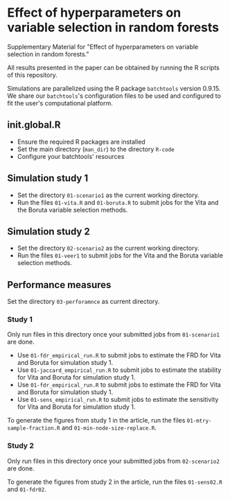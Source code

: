 # Effect of hyperparameters on variable selection in random forests
Supplementary Material for "Effect of hyperparameters on variable selection in random forests."

All results presented in the paper can be obtained by running the R scripts of this repository.

Simulations are parallelized using the R package ```batchtools``` version 0.9.15. We share our ```batchtools```'s configuration files to be used and configured to fit the user's computational platform. 

## init.global.R
- Ensure the required R packages are installed
- Set the main directory (```man_dir```) to the directory ```R-code```
- Configure your batchtools' resources 

## Simulation study 1
- Set the directory ```01-scenario1``` as the current working directory.
- Run the files ```01-vita.R``` and ```01-boruta.R``` to submit jobs for the Vita and the Boruta variable selection methods.

## Simulation study 2
- Set the directory ```02-scenario2``` as the current working directory.
- Run the files ```01-veer1``` to submit jobs for the Vita and the Boruta variable selection methods.

## Performance measures
Set the directory ```03-perforamnce``` as current directory. 
### Study 1
Only run files in this directory once your submitted jobs from ```01-scenario1``` are done.

- Use ```01-fdr_empirical_run.R``` to submit jobs to estimate the FRD for Vita and Boruta for simulation study 1.
- Use ```01-jaccard_empirical_run.R``` to submit jobs to estimate the stability for Vita and Boruta for simulation study 1.
- Use ```01-fdr_empirical_run.R``` to submit jobs to estimate the FRD for Vita and Boruta for simulation study 1.
- Use ```01-sens_empirical_run.R``` to submit jobs to estimate the sensitivity for Vita and Boruta for simulation study 1.

To generate the figures from study 1 in the article, run the files ```01-mtry-sample-fraction.R``` and ```01-min-node-size-replace.R```.

### Study 2
Only run files in this directory once your submitted jobs from ```02-scenario2``` are done.

To generate the figures from study 2 in the article, run the files ```01-sens02.R``` and ```01-fdr02```.
